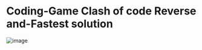 # Coding-Game Clash of code Reverse and-Fastest solution
![image](https://user-images.githubusercontent.com/76725996/132116251-c6d80b67-f374-4117-9cf6-0321738807cd.png)
